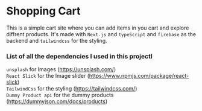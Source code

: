 # Shopping Cart

This is a simple cart site where you can add items in you cart and explore diffrent products. It's made with `Next.js` and `typeScript` and `firebase` as the backend and `tailwindcss` for the styling.

### List of all the dependencies I used in this projectl

`unsplash` for Images (https://unsplash.com/)<br>
`React Slick` for the Image slider (https://www.npmjs.com/package/react-slick)<br>
`TailwindCss` for the styling (https://tailwindcss.com/)<br>
`Dummy Product api` for the dummy products (https://dummyjson.com/docs/products)<br>
